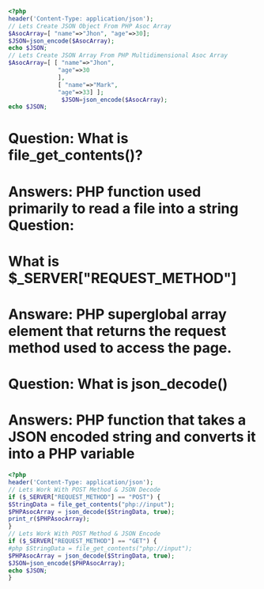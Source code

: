 ```php
<?php
header('Content-Type: application/json'); 
// Lets Create JSON Object From PHP Asoc Array 
$AsocArray=[ "name"=>"Jhon", "age"=>30]; 
$JSON=json_encode($AsocArray); 
echo $JSON; 
// Lets Create JSON Array From PHP Multidimensional Asoc Array 
$AsocArray=[ [ "name"=>"Jhon", 
			  "age"=>30
			  ], 
			  [ "name"=>"Mark", 
			  "age"=>33] ];
			   $JSON=json_encode($AsocArray); 
echo $JSON;
```
# Question: What is file_get_contents()? 
# Answers: PHP function used primarily to read a file into a string Question: 
# What is $_SERVER["REQUEST_METHOD"] 
# Answare: PHP superglobal array element that returns the request method used to access the page. 
# Question: What is json_decode() 
# Answers: PHP function that takes a JSON encoded string and converts it into a PHP variable

```php
<?php
header('Content-Type: application/json'); 
// Lets Work With POST Method & JSON Decode 
if ($_SERVER["REQUEST_METHOD"] == "POST") { 
$StringData = file_get_contents("php://input"); 
$PHPAsocArray = json_decode($StringData, true); 
print_r($PHPAsocArray); 
} 
// Lets Work With POST Method & JSON Encode 
if ($_SERVER["REQUEST_METHOD"] == "GET") {
#php $StringData = file_get_contents("php://input"); 
$PHPAsocArray = json_decode($StringData, true); 
$JSON=json_encode($PHPAsocArray); 
echo $JSON; 
}
```